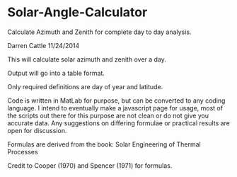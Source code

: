 Solar-Angle-Calculator
======================

Calculate Azimuth and Zenith for complete day to day analysis.

Darren Cattle 11/24/2014

This will calculate solar azimuth and zenith over a day.

Output will go into a table format.

Only required definitions are day of year and latitude.

Code is written in MatLab for purpose, but can be converted to any coding language. I intend to eventually make a javascript page for usage, most of the scripts out there for this purpose are not clean or do not give you accurate data. Any suggestions on differing formulae or practical results are open for discussion.

Formulas are derived from the book: Solar Engineering of Thermal Processes

Credit to Cooper (1970) and Spencer (1971) for formulas.
